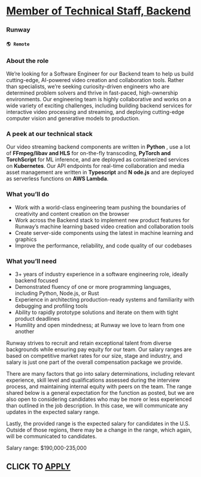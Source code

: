 # [Member of Technical Staff, Backend](https://www.remotewlb.com/apply/member-of-technical-staff-backend)  
### Runway  
#### `🌎 Remote`  

### **About the role**

We’re looking for a Software Engineer for our Backend team to help us build cutting-edge, AI-powered video creation and collaboration tools. Rather than specialists, we’re seeking curiosity-driven engineers who are determined problem solvers and thrive in fast-paced, high-ownership environments. Our engineering team is highly collaborative and works on a wide variety of exciting challenges, including building backend services for interactive video processing and streaming, and deploying cutting-edge computer vision and generative models to production.

### A peek at our technical stack

Our video streaming backend components are written in **Python** , use a lot of **FFmpeg/libav and HLS** for on-the-fly transcoding, **PyTorch and TorchScript** for ML inference, and are deployed as containerized services on **Kubernetes**. Our API endpoints for real-time collaboration and media asset management are written in **Typescript** and **N** **ode.js** and are deployed as serverless functions on **AWS Lambda**.

### What you’ll do

  * Work with a world-class engineering team pushing the boundaries of creativity and content creation on the browser
  * Work across the Backend stack to implement new product features for Runway’s machine learning based video creation and collaboration tools
  * Create server-side components using the latest in machine learning and graphics
  * Improve the performance, reliability, and code quality of our codebases

### What you’ll need

  * 3+ years of industry experience in a software engineering role, ideally backend focused
  * Demonstrated fluency of one or more programming languages, including Python, Node.js, or Rust
  * Experience in architecting production-ready systems and familiarity with debugging and profiling tools
  * Ability to rapidly prototype solutions and iterate on them with tight product deadlines
  * Humility and open mindedness; at Runway we love to learn from one another

Runway strives to recruit and retain exceptional talent from diverse backgrounds while ensuring pay equity for our team. Our salary ranges are based on competitive market rates for our size, stage and industry, and salary is just one part of the overall compensation package we provide.

There are many factors that go into salary determinations, including relevant experience, skill level and qualifications assessed during the interview process, and maintaining internal equity with peers on the team. The range shared below is a general expectation for the function as posted, but we are also open to considering candidates who may be more or less experienced than outlined in the job description. In this case, we will communicate any updates in the expected salary range.

Lastly, the provided range is the expected salary for candidates in the U.S. Outside of those regions, there may be a change in the range, which again, will be communicated to candidates.

Salary range: $190,000-235,000

  
## CLICK TO [APPLY](https://www.remotewlb.com/apply/member-of-technical-staff-backend)

